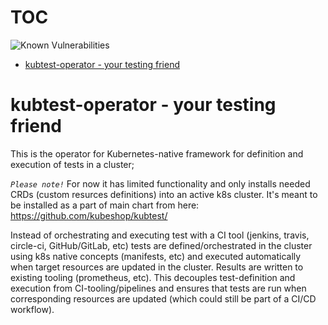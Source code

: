 # TOC 

![Known Vulnerabilities](https://snyk.io/test/github/kubeshop/kubtest-operator/badge.svg)

- [kubtest-operator - your testing friend](#kubtest-operator---your-testing-friend)

# kubtest-operator - your testing friend

This is the operator for Kubernetes-native framework for definition and execution of tests in a cluster; 

*`Please note!`* For now it has limited functionality and only installs needed CRDs (custom resurces definitions) into an active k8s cluster. It's meant to be installed as a part of main chart from here: https://github.com/kubeshop/kubtest/

Instead of orchestrating and executing test with a CI tool (jenkins, travis, circle-ci, GitHub/GitLab, etc) tests are defined/orchestrated in the cluster using k8s native concepts (manifests, etc) and executed automatically when target resources are updated in the cluster. Results are written to existing tooling (prometheus, etc). This decouples test-definition and execution from CI-tooling/pipelines and ensures that tests are run when corresponding resources are updated (which could still be part of a CI/CD workflow). 